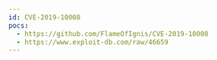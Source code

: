 ```yaml
---
id: CVE-2019-10008
pocs:
  - https://github.com/FlameOfIgnis/CVE-2019-10008
  - https://www.exploit-db.com/raw/46659
---
```

